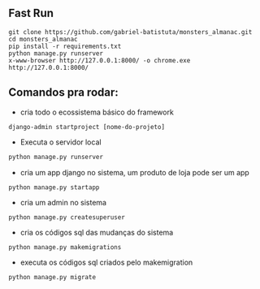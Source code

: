 ## Fast Run
```shell
git clone https://github.com/gabriel-batistuta/monsters_almanac.git
cd monsters_almanac
pip install -r requirements.txt
python manage.py runserver
x-www-browser http://127.0.0.1:8000/ -o chrome.exe http://127.0.0.1:8000/
```

## Comandos pra rodar:
- cria todo o ecossistema básico do framework 
```shell
django-admin startproject [nome-do-projeto]
```

- Executa o servidor local
```bash
python manage.py runserver
```

- cria um app django no sistema, um produto de loja pode ser um app
```shell
python manage.py startapp
```

- cria um admin no sistema
```shell
python manage.py createsuperuser
```

- cria os códigos sql das mudanças do sistema
```shell
python manage.py makemigrations
```

- executa os códigos sql criados pelo makemigration
```shell
python manage.py migrate
```